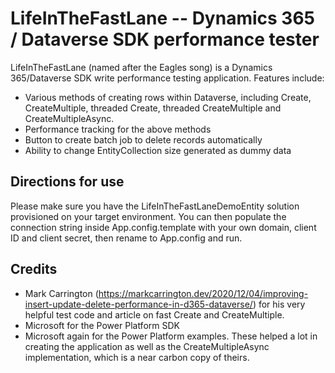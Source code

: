 # LifeInTheFastLane -- Dynamics 365 / Dataverse SDK performance tester
LifeInTheFastLane (named after the Eagles song) is a Dynamics 365/Dataverse SDK write performance testing application. 
Features include:
- Various methods of creating rows within Dataverse, including Create, CreateMultiple, threaded Create, threaded CreateMultiple and CreateMultipleAsync. 
- Performance tracking for the above methods
- Button to create batch job to delete records automatically
- Ability to change EntityCollection size generated as dummy data

## Directions for use
Please make sure you have the LifeInTheFastLaneDemoEntity solution provisioned on your target environment. 
You can then populate the connection string inside App.config.template with your own domain, client ID and client secret, then rename to App.config and run. 

## Credits
- Mark Carrington (https://markcarrington.dev/2020/12/04/improving-insert-update-delete-performance-in-d365-dataverse/) for his very helpful test code and article on fast Create and CreateMultiple.
- Microsoft for the Power Platform SDK
- Microsoft again for the Power Platform examples. These helped a lot in creating the application as well as the CreateMultipleAsync implementation, which is a near carbon copy of theirs. 